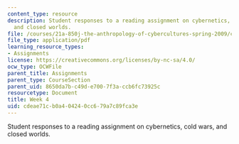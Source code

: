 ```yaml
---
content_type: resource
description: Student responses to a reading assignment on cybernetics, cold wars,
  and closed worlds.
file: /courses/21a-850j-the-anthropology-of-cybercultures-spring-2009/cdeae71cb0a404240cc679a7c89fca3e_MIT21A_850Js09_week4.pdf
file_type: application/pdf
learning_resource_types:
- Assignments
license: https://creativecommons.org/licenses/by-nc-sa/4.0/
ocw_type: OCWFile
parent_title: Assignments
parent_type: CourseSection
parent_uid: 8650da7b-c49d-e700-7f3a-ccb6fc73925c
resourcetype: Document
title: Week 4
uid: cdeae71c-b0a4-0424-0cc6-79a7c89fca3e
---
```

Student responses to a reading assignment on cybernetics, cold wars, and closed worlds.